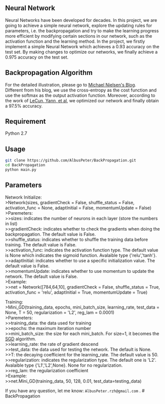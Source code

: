 Neural Network
---
Neural Networks have been developed for decades. In this project, we are
going to achieve a simple neural network, explore the updating rules for parameters,
i.e. the backpropagation and try to make the learning progress more efficient by
modifying certain sections in our network, such as the activation function and the
learning method. In the project, we firstly implement a simple Neural Network
which achieves a 0.93 accuracy on the test set. By making changes to optimize our
networks, we finally achieve a 0.975 accuracy on the test set.

Backpropagation Algorithm
---
For the detailed illustration, please go to [Michael Nielsen's Blog](http://neuralnetworksanddeeplearning.com/index.html).<br>
Different from his blog, we use the cross-entropy as the cost function and use the softmax as the output activation function. Moreover, according to the work of [LeCun, Yann, et al](https://link.springer.com/chapter/10.1007/3-540-49430-8_2), we optimized our network and finally obtain a 97.5% accuracy.


Requirement
---

Python 2.7


Usage
-----------
```sh
git clone https://github.com/AlbusPeter/BackPropagation.git
cd BackPropagation
python main.py
```

Parameters
----
Network Initialize:<br>
	>Network(sizes, gradientCheck = False, shuffle_status = False, activation_func = None, adaptInitial = False, momentumUpdate = False)<br>
	>Paremeters:<br>
		>>sizes: indicates the number of neurons in each layer (store the numbers in list)<br>
		>>gradientCheck: indicates whether to check the gradients when doing the backpropagation. The default value is False.<br>
		>>shuffle_status: indicates whether to shuffle the training data before training. The default value is False.<br>
		>>activation_func: indicates the activation function type. The default value is None which indicates the sigmoid function. Avalaible type {'relu','tanh'}.<br>
		>>adaptInitial: indicates whether to use a specific initialization value. The default value is False.<br>
		>>momentumUpdate: indicates whether to use momentum to update the network. The default value is False.<br>
	>Example:<br>
	>>net = Network([784,64,10], gradientCheck = False, shuffle_status = True, activation_func = 'relu', adaptInitial = True, momentumUpdate = True)<br>

Training:<br>
	>Mini_GD(training_data, epochs, mini_batch_size, learning_rate, test_data = None, T = 50, regularization = 'L2', reg_lam = 0.0001)<br>
	>Paremeters:<br>
		>>training_data: the data used for training<br>
		>>epochs: the maximum iteration number<br>
		>>mini_batch_size: the size for each mini_batch. For size=1, it becomes the [SGD](https://en.wikipedia.org/wiki/Stochastic_gradient_descent) algorithm.<br>
		>>learning_rate: the rate of gradient descend<br>
		>>test_data: the data used for testing the network. The default is None.<br>
		>>T: the decaying coefficient for the learning_rate. The default value is 50.<br>
		>>regularization: indicates the regularization type. The default one is 'L2'. Avalaible type {'L1','L2',None}. None for no regularization.<br>
		>>reg_lam: the regularization coefficient<br>
	>Example:<br>
	>>net.Mini_GD(training_data, 50, 128, 0.01, test_data=testing_data)<br>


If you have any question, let me know: `AlbusPeter.rzh@gmail.com` .
		# BackPropagation
